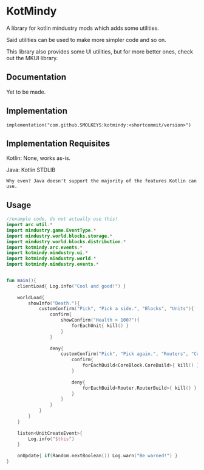 # KotMindy

A library for kotlin mindustry mods which adds some utilities.

Said utilities can be used to make more simpler code and so on.

This library also provides some UI utilities, but for more better ones, check out the MKUI library.

## Documentation

Yet to be made.

## Implementation

```
implementation("com.github.SMOLKEYS:kotmindy:<shortcommit/version>")
```

## Implementation Requisites

Kotlin: None, works as-is.

Java: Kotlin STDLIB
```
Why even? Java doesn't support the majority of the features Kotlin can use.
```

## Usage

```kotlin
//example code, do not actually use this!
import arc.util.*
import mindustry.game.EventType.*
import mindustry.world.blocks.storage.*
import mindustry.world.blocks.distribution.*
import kotmindy.arc.events.*
import kotmindy.mindustry.ui.*
import kotmindy.mindustry.world.*
import kotmindy.mindustry.events.*


fun main(){
    clientLoad{ Log.info("Cool and good!") }
    
    worldLoad{
        showInfo("Death."){
            customConfirm("Pick", "Pick a side.", "Blocks", "Units"){
                confirm{
                    showConfirm("Health > 100?"){
                        forEachUnit{ kill() }
                    }
                }
                
                deny{
                    customConfirm("Pick", "Pick again.", "Routers", "Cores"){
                        confirm{
                            forEachBuild<CoreBlock.CoreBuild>{ kill() }
                        }
                        
                        deny{
                            forEachBuild<Router.RouterBuild>{ kill() }
                        }
                    }
                }
            }
        }
    }
    
    listen<UnitCreateEvent>{
        Log.info("$this")
    }
    
    onUpdate{ if(Random.nextBoolean()) Log.warn("Be warned!") }
}

```
